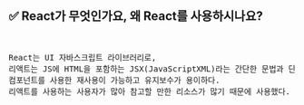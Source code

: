 ## ✅ React가 무엇인가요, 왜 React를 사용하시나요?
<br>

<div markdown="1">

<pre>React는 UI 자바스크립트 라이브러리로, 
리액트는 JS에 HTML을 포함하는 JSX(JavaScriptXML)라는 간단한 문법과 단방향 데이터 바인딩을 사용하고 있다.
컴포넌트를 사용한 재사용이 가능하고 유지보수가 용이하다. 
리액트를 사용하는 사용자가 많아 참고할 만한 리소스가 많기 때문에 사용했다. </pre>
</div>

<br />
